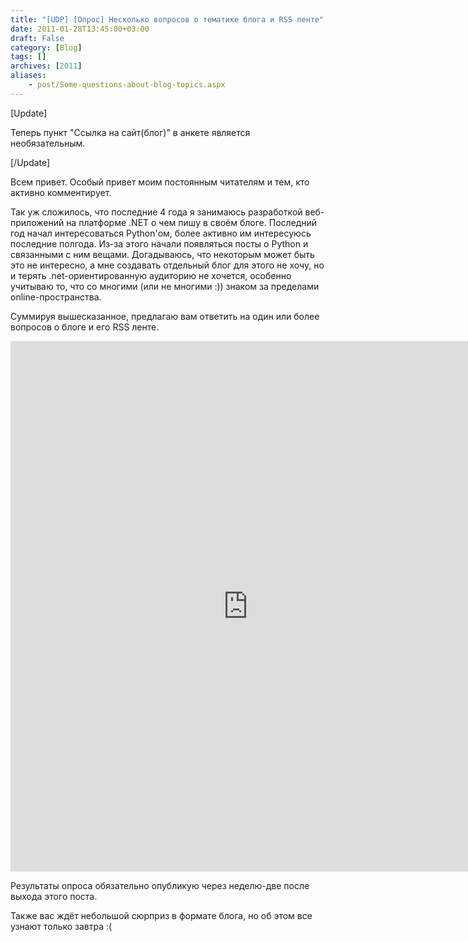 ```yaml
---
title: "[UDP] [Опрос] Несколько вопросов о тематике блога и RSS ленте"
date: 2011-01-28T13:45:00+03:00
draft: False
category: [Blog]
tags: []
archives: [2011]
aliases:
    - post/Some-questions-about-blog-topics.aspx
---
```



[Update]

Теперь пункт "Ссылка на сайт(блог)" в анкете является необязательным.

[/Update]

Всем привет. Особый привет моим постоянным читателям и тем, кто активно комментирует.

Так уж сложилось, что последние 4 года я занимаюсь разработкой веб-приложений на платформе .NET о чем пишу в своём блоге. Последний год начал интересоваться Python'ом, более активно им интересуюсь последние полгода. Из-за этого начали появляться посты о Python и связанными с ним вещами. Догадываюсь, что некоторым может быть это не интересно, а мне создавать отдельный блог для этого не хочу, но и терять .net-ориентированную аудиторию не хочется, особенно учитываю то, что со многими (или не многими :)) знаком за пределами online-пространства.

Суммируя вышесказанное, предлагаю вам ответить на один или более вопросов о блоге и его RSS ленте.

<iframe src="https://spreadsheets1.google.com/embeddedform?formkey=dE83a2dTa3NkOHl6OURwd091cjN3aGc6MQ" width="760" height="849" frameborder="0" marginheight="0" marginwidth="0">Loading...</iframe>

Результаты опроса обязательно опубликую через неделю-две после выхода этого поста.

Также вас ждёт небольшой сюрприз в формате блога, но об этом все узнают только завтра :(

